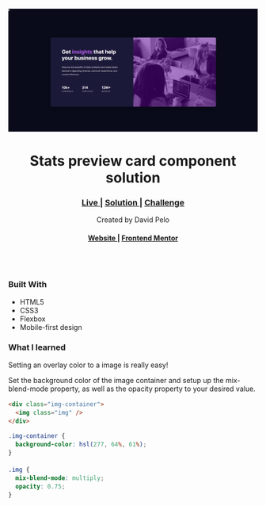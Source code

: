 ![Stats Preview Card Component Desktop](./desktop-screenshot.png)

<h1 align="center">Stats preview card component solution
</h1>

<div align="center">
  <h3>
    <a href="https://www.frontendmentor.io/solutions/stats-preview-card-component-N0w9hd4euT" color="white">
      Live
    </a>
    <span> | </span>
    <a href="https://dancing-salmiakki-2d3938.netlify.app/">
      Solution
    </a>
    <span> | </span>
    <a href="https://www.frontendmentor.io/challenges/stats-preview-card-component-8JqbgoU62">
      Challenge
    </a>
  </h3>

  <div align="center">
   Created by David Pelo
</div>

  <h4>
    <a href="https://www.davidpelo.com" color="white">
      Website
    </a>
    <span> | </span>
    <a href="https://www.frontendmentor.io/profile/DavidPelo">
      Frontend Mentor
    </a>
  </h4>
</div>
<br><br>

### Built With

- HTML5
- CSS3
- Flexbox
- Mobile-first design

### What I learned

Setting an overlay color to a image is really easy!

Set the background color of the image container and setup up the mix-blend-mode property, as well as the opacity property to your desired value.

```html
<div class="img-container">
  <img class="img" />
</div>
```

```css
.img-container {
  background-color: hsl(277, 64%, 61%);
}

.img {
  mix-blend-mode: multiply;
  opacity: 0.75;
}
```
